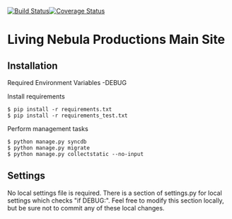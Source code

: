 [![Build Status](https://travis-ci.com/LivingNebula/LivingNebula.svg?token=e6dosT2N6x49im7Ffzix)](https://travis-ci.com/LivingNebula/LivingNebula)[![Coverage Status](https://coveralls.io/repos/LivingNebula/LivingNebula/badge.svg?branch=master&service=github)](https://coveralls.io/github/LivingNebula/LivingNebula?branch=master)

# Living Nebula Productions Main Site

## Installation

Required Environment Variables
-DEBUG

Install requirements

    $ pip install -r requirements.txt
    $ pip install -r requirements_test.txt
    
Perform management tasks

    $ python manage.py syncdb
    $ python manage.py migrate
    $ python manage.py collectstatic --no-input

## Settings

No local settings file is required. There is a section of settings.py for local settings which checks
"if DEBUG:". Feel free to modify this section locally, but be sure not to commit any of these local changes.
